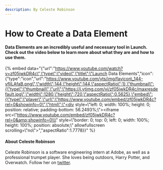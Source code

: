 ```yaml
---
description: By Celeste Robinson
---
```


# How to Create a Data Element

#### Data Elements are an incredibly useful and necessary tool in Launch. Check out the video below to learn more about what they are and how to use them.

{% embed data="{\"url\":\"https://www.youtube.com/watch?v=zf05jwkDR4c\",\"type\":\"video\",\"title\":\"Launch Data Elements\",\"icon\":{\"type\":\"icon\",\"url\":\"https://www.youtube.com/yts/img/favicon\_144-vfliLAfaB.png\",\"width\":144,\"height\":144,\"aspectRatio\":1},\"thumbnail\":{\"type\":\"thumbnail\",\"url\":\"https://i.ytimg.com/vi/zf05jwkDR4c/maxresdefault.jpg\",\"width\":1280,\"height\":720,\"aspectRatio\":0.5625},\"embed\":{\"type\":\"player\",\"url\":\"https://www.youtube.com/embed/zf05jwkDR4c?rel=0&showinfo=0\",\"html\":\"<div style=\\\"left: 0; width: 100%; height: 0; position: relative; padding-bottom: 56.2493%;\\\"><iframe src=\\\"https://www.youtube.com/embed/zf05jwkDR4c?rel=0&amp;showinfo=0\\\" style=\\\"border: 0; top: 0; left: 0; width: 100%; height: 100%; position: absolute;\\\" allowfullscreen scrolling=\\\"no\\\"></iframe></div>\",\"aspectRatio\":1.7778}}" %}

#### About Celeste Robinson

Celeste Robinson is a software engineering intern at Adobe, as well as a professional trumpet player. She loves being outdoors, Harry Potter, and Overwatch. Follow her on [twitter](https://twitter.com/cececodes).

